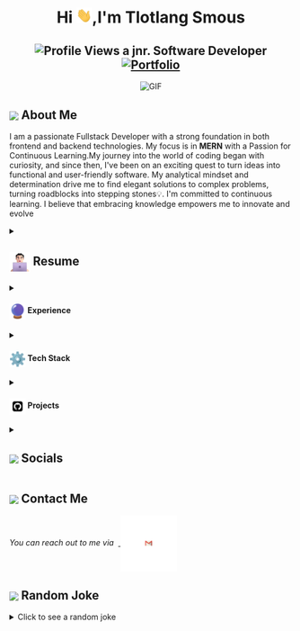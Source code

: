 <h1 align="center">Hi <img src="https://github.com/Smouzen/Smouzen/blob/icons/Hi.gif" width="28px"/>,I'm Tlotlang Smous</h2>
<h2 align="center">
  <img src="https://komarev.com/ghpvc/?username=ParthJohri&color=dc143c&style=for-the-badge" alt="Profile Views" style="height:21px;">
a jnr. Software Developer
<a href="https://smous-tlotlang.netlify.app//">
    <img src="https://img.shields.io/badge/Portfolio-543DE0?style=for-the-badge&logo=About.me&logoColor=white" alt="Portfolio" style="height:22px;">
</a>

</h2>

<div align="center">
 <img alt="GIF" src="https://i.giphy.com/media/v1.Y2lkPTc5MGI3NjExMHVqZnhibjdtazN1OHlvaXRlcmc1bm0xNG1ubzYxaXo3cnA4d3VyaCZlcD12MV9pbnRlcm5hbF9naWZfYnlfaWQmY3Q9Zw/jTNG3RF6EwbkpD4LZx/giphy.gif" />
</div>

## <img align ='center' src="https://i.giphy.com/media/v1.Y2lkPTc5MGI3NjExdjh2dDM4bDhyYzM5NmppaHJ6dG56Mmh3bTkyanFkdWRvZ3R1cGoycSZlcD12MV9pbnRlcm5hbF9naWZfYnlfaWQmY3Q9ZQ/LOnt6uqjD9OexmQJRB/giphy.gif" width="37" /> About Me

I am a passionate Fullstack Developer with a strong foundation in both frontend and backend technologies. My focus is in <strong>MERN</strong> with a Passion for Continuous Learning.My journey into the world of coding began with curiosity, and since then, I've been on an exciting quest to turn ideas into functional and user-friendly software. My analytical mindset and determination drive me to find elegant solutions to complex problems, turning roadblocks into stepping stones💡. I'm committed to continuous learning. I believe that embracing knowledge empowers me to innovate and evolve

<details>
 <summary><h2> <img align="center" src="https://github.com/Smouzen/Smouzen/blob/icons/about.png" width="37" /> Resume</h2></summary>
 
 <details>
  <summary><h4> <img align="center" src="https://github.com/Smouzen/Smouzen/blob/icons/academics.gif"  width="29"/> Academics</h2></summary>

- **Diploma in ICT**  (Sol Plaatje University) | Jan 2018 - Dec 2020
  - Programming Languages: Java, Python, Android Studio
  - Databases: MySQL
  - Key focus area: Agile Methodologies | Object Oriented Programming |Information Systems | Web-Development.
- **Advanced Diploma in ICT** (Sol Plaatje University) | Mar 2021 - Dec 2021
  - Programming Languages: Java, Python
  - Databases: MongoDB, Redis 
  - Project Management 
  - Key focus area: Agile Methodologies | Object Oriented Programming | Data Structures | System Design and Development
</details>
</details>
 <details>
  <summary><h4> <img align="center" src="https://github.com/Smouzen/Smouzen/blob/icons/experience.gif"  width="29"/> Experience</h2></summary>

- **Free Lancer** Self- Employeed (Remote) | Oct 2022 -  Present
  • Developed and deployed web applications based on client specifications.
  • Utilized AWS EC2 for deployment and Docker for containerization the web application.
  • Utilized GitHub actions for CI/CD workflows, enhancing development 
efficiency.
</details>
  

<details>
  <summary><h4> <img align="center" src="https://github.com/Smouzen/Smouzen/blob/icons/techstack.gif"  width="29"/> Tech Stack</h2></summary>

  #### Languages


  ![Java](https://img.shields.io/badge/java-%23ED8B00.svg?style=for-the-badge&logo=java&logoColor=white) 
  ![JavaScript](https://img.shields.io/badge/javascript-%23323330.svg?style=for-the-badge&logo=javascript&logoColor=%23F7DF1E) 
  ![Python](https://img.shields.io/badge/python-3670A0?style=for-the-badge&logo=python&logoColor=ffdd54) 
  ![Markdown](https://img.shields.io/badge/markdown-%23000000.svg?style=for-the-badge&logo=markdown&logoColor=white) 
  ![CSS3](https://img.shields.io/badge/css3-%231572B6.svg?style=for-the-badge&logo=css3&logoColor=white) 
  ![HTML5](https://img.shields.io/badge/html5-%23E34F26.svg?style=for-the-badge&logo=html5&logoColor=white)

  #### Libraries/Frameworks
  ![TailwindCSS](https://img.shields.io/badge/tailwindcss-%2338B2AC.svg?style=for-the-badge&logo=tailwind-css&logoColor=white) 
  ![React](https://img.shields.io/badge/react-%2320232a.svg?style=for-the-badge&logo=react&logoColor=%2361DAFB) 
  ![ANDROID](https://img.shields.io/badge/android-%2320232a.svg?style=for-the-badge&logo=android&logoColor=%a4c639) 
  ![jQuery](https://img.shields.io/badge/jquery-%230769AD.svg?style=for-the-badge&logo=jquery&logoColor=white) 
  ![Express.js](https://img.shields.io/badge/Express-black?style=for-the-badge&logo=three.js&logoColor=white) 
  ![Firebase](https://img.shields.io/badge/firebase-%23039BE5.svg?style=for-the-badge&logo=firebase) 
  ![MySQL](https://img.shields.io/badge/mysql-%2300f.svg?style=for-the-badge&logo=mysql&logoColor=white) 
  ![MongoDB](https://img.shields.io/badge/MongoDB-%234ea94b.svg?style=for-the-badge&logo=mongodb&logoColor=white) 


  #### Deployment
  ![AWS](https://img.shields.io/badge/AWS-%23FF9900.svg?style=for-the-badge&logo=amazon-aws&logoColor=white) 
  ![Netlify](https://img.shields.io/badge/netlify-%23000000.svg?style=for-the-badge&logo=netlify&logoColor=#00C7B7) 


  #### Tools
  ![Arduino](https://img.shields.io/badge/-Arduino-00979D?style=for-the-badge&logo=Arduino&logoColor=white)
  ![Figma](https://img.shields.io/badge/figma-%23F24E1E.svg?style=for-the-badge&logo=figma&logoColor=white) 

</details>

<details>
  <summary><h4> <img align="center" src="https://github.com/Smouzen/Smouzen/blob/icons/Github.gif"  width="29"/> Projects</h2></summary>

  #### <a href="https://smousestate.onrender.com/">Estate Agent</a>
  <span><img src="https://img.shields.io/badge/Node.js-%2343853D.svg?style=for-the-badge&logo=node.js&logoColor=white"> 
    <img src="https://img.shields.io/badge/MongoDB-%234ea94b.svg?style=for-the-badge&logo=mongodb&logoColor=white"> 
    <img src="https://img.shields.io/badge/Tailwind_CSS-38B2AC?style=for-the-badge&logo=tailwind-css&logoColor=white"> 
    <img src="https://img.shields.io/badge/React-20232A?style=for-the-badge&logo=react&logoColor=61DAFB"></span>  
I am building a web application using MERN, for the students to find accommodation easily in the neighborhood. Web application uses MongoDB for a flexible and scalable data management. Express js to build back-end components, React js and Tailwind css to build the front-end components and Node js for back-end and front-end components to communicate.

  #### <a href="https://livityict.netlify.app/">Livity ICT Website</a>
  <span>
    <img src="https://img.shields.io/badge/Tailwind_CSS-38B2AC?style=for-the-badge&logo=tailwind-css&logoColor=white"> 
    <img src="https://img.shields.io/badge/React-20232A?style=for-the-badge&logo=react&logoColor=61DAFB"></span>  
The main objective was to enhance my React skill. This is my side project, just for practices purposes. I want to learn react props and useState
</details>

</details>


<details>
  <summary><h2> <img align ='center' src='https://i.giphy.com/media/v1.Y2lkPTc5MGI3NjExaGtqdDdwN2oyNWJ4czlncHBkamJxaHcxYmVmcXY3a3I3MjRmYjBrbCZlcD12MV9pbnRlcm5hbF9naWZfYnlfaWQmY3Q9ZQ/kmUvauX8TMWg0OsqKW/giphy.gif' width ='37' /> Socials</h2></summary>

<div style="display: flex; flex-direction: column; justify-content: center; align-items: center; ">
  <a href="https://github.com/Smouzen">
    <img align="center" src="https://github.com/Smouzen/Smouzen/blob/icons/Github.gif" width="70"/>
  </a>
  <a href="https://www.linkedin.com/in/tlotlang-smous-424564201/">
    <img align="center" src="https://github.com/Smouzen/Smouzen/blob/icons/Linkedin.gif" width="70"/>
  </a>
 
</div>

  
</details>

## <img align="center" src="https://github.com/Smouzen/Tlotlang/blob/icons/Contact.gif"  width="37"/> Contact Me

<p> 
 <i>You can reach out to me via</i> 
&nbsp;<a href="mailto:contact.tlsmous09@yahoo.com">
     <img align="center" src="https://github.com/Smouzen/Smouzen/blob/icons/Gmail.gif"  width="100"/>
 </a>
</p>



## <img align ='center' src='https://media2.giphy.com/media/UQDSBzfyiBKvgFcSTw/giphy.gif?cid=ecf05e47p3cd513axbek3f56ti3jzizq8hincw20jauyyfyw&rid=giphy.gif' width ='37' /> Random Joke 

<details>
  <summary>Click to see a random joke</summary>
  <div align="center">
   
  ![Jokes Card](https://readme-jokes.vercel.app/api?theme=halloween)
  
  </div>
</details>


